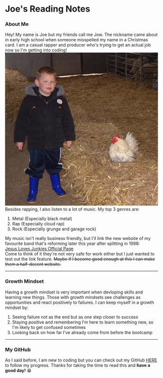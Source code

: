 # Joe's Reading Notes  
### About Me  
Hey! My name is Joe but my friends call me Jow. The nickname came about in early high school when someone misspelled my name in a Christmas card. I am a casual rapper and producer who's trying to get an actual job now so I'm getting into coding!  
![Partners in Crime](partnersincrime.jpg)  
Besides rapping, I also listen to a lot of music. My top 3 genres are:
1. Metal (Especially black metal)
2. Rap (Especially cloud rap)
3. Rock (Especially grunge and garage rock)  

My music isn't really business friendly, but I'll link the new website of my favourite band that's reforming later this year after splitting in 1998:  
[Jesus Loves Junkies Official Page](https://www.jesuslovesjunkies.com/)  
Come to think of it they're not very safe for work either but I just wanted to test out the link feature. ~~Maybe if I become good enough at this I can make them a half-decent website.~~  
***
### Growth Mindset  
Having a growth mindset is very important when devloping skills and learning new things. Those with growth mindsets see challenges as opportunities and react positively to failures. I can keep myself in a growth mindset by:
1. Seeing failure not as the end but as one step closer to success
2. Staying positive and remembering I'm here to learn something new, so I'm likely to get confused sometimes
3. Looking back on how far I've already come from before the bootcamp  

***
### My GitHub  
As I said before, I am new to coding but you can check out my GitHub [HERE](https://github.com/jow76) to follow my progress. Thanks for taking the time to read this and **have a good day!** 😁
